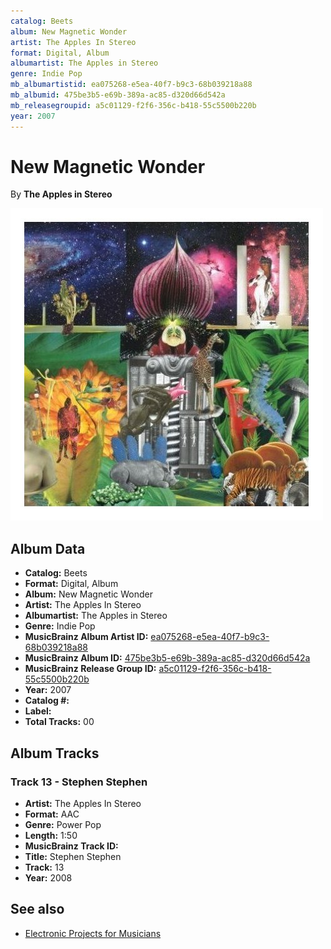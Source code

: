 ```yaml
---
catalog: Beets
album: New Magnetic Wonder
artist: The Apples In Stereo
format: Digital, Album
albumartist: The Apples in Stereo
genre: Indie Pop
mb_albumartistid: ea075268-e5ea-40f7-b9c3-68b039218a88
mb_albumid: 475be3b5-e69b-389a-ac85-d320d66d542a
mb_releasegroupid: a5c01129-f2f6-356c-b418-55c5500b220b
year: 2007
---
```


# New Magnetic Wonder

By **The Apples in Stereo**

![](../../assets/beetscovers/The_Apples_In_Stereo-New_Magnetic_Wonder.jpg)

## Album Data

- **Catalog:** Beets
- **Format:** Digital, Album
- **Album:** New Magnetic Wonder
- **Artist:** The Apples In Stereo
- **Albumartist:** The Apples in Stereo
- **Genre:** Indie Pop
- **MusicBrainz Album Artist ID:** [ea075268-e5ea-40f7-b9c3-68b039218a88](https://musicbrainz.org/artist/ea075268-e5ea-40f7-b9c3-68b039218a88)
- **MusicBrainz Album ID:** [475be3b5-e69b-389a-ac85-d320d66d542a](https://musicbrainz.org/release/475be3b5-e69b-389a-ac85-d320d66d542a)
- **MusicBrainz Release Group ID:** [a5c01129-f2f6-356c-b418-55c5500b220b](https://musicbrainz.org/release-group/a5c01129-f2f6-356c-b418-55c5500b220b)
- **Year:** 2007
- **Catalog #:** 
- **Label:** 
- **Total Tracks:** 00

## Album Tracks

### Track 13 - Stephen Stephen

- **Artist:** The Apples In Stereo
- **Format:** AAC
- **Genre:** Power Pop
- **Length:** 1:50
- **MusicBrainz Track ID:** [](https://musicbrainz.org/recording/)
- **Title:** Stephen Stephen
- **Track:** 13
- **Year:** 2008


## See also

- [Electronic Projects for Musicians](Electronic_Projects_for_Musicians.md)
